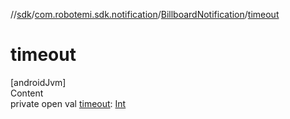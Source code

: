 //[sdk](../../../index.md)/[com.robotemi.sdk.notification](../index.md)/[BillboardNotification](index.md)/[timeout](timeout.md)



# timeout  
[androidJvm]  
Content  
private open val [timeout](timeout.md): [Int](https://kotlinlang.org/api/latest/jvm/stdlib/kotlin/-int/index.html)  



